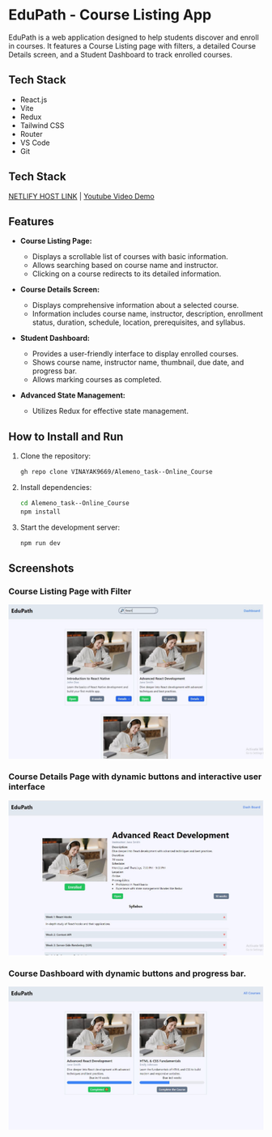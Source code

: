 # EduPath - Course Listing App

EduPath is a web application designed to help students discover and enroll in courses. It features a Course Listing page with filters, a detailed Course Details screen, and a Student Dashboard to track enrolled courses.

## Tech Stack

- React.js
- Vite
- Redux
- Tailwind CSS
- Router
- VS Code
- Git

## Tech Stack

[NETLIFY HOST LINK](URL) | 
[Youtube Video Demo](URL)

## Features

- **Course Listing Page:**

  - Displays a scrollable list of courses with basic information.
  - Allows searching based on course name and instructor.
  - Clicking on a course redirects to its detailed information.

- **Course Details Screen:**

  - Displays comprehensive information about a selected course.
  - Information includes course name, instructor, description, enrollment status, duration, schedule, location, prerequisites, and syllabus.

- **Student Dashboard:**

  - Provides a user-friendly interface to display enrolled courses.
  - Shows course name, instructor name, thumbnail, due date, and progress bar.
  - Allows marking courses as completed.

- **Advanced State Management:**
  - Utilizes Redux for effective state management.


## How to Install and Run

1. Clone the repository:

    ```bash
    gh repo clone VINAYAK9669/Alemeno_task--Online_Course
    ```

2. Install dependencies:

    ```bash
    cd Alemeno_task--Online_Course
    npm install
    ```

3. Start the development server:

    ```bash
    npm run dev
    ```

## Screenshots

### Course Listing Page with Filter
![Course Listing Page](public/screenshots/course_list.JPG)

### Course Details Page with dynamic buttons and interactive user interface
![Course Details Screen](public/screenshots/course_details.JPG)

### Course Dashboard with dynamic buttons and progress bar.
![Student Dashboard](public/screenshots/course_dashboard.JPG)
